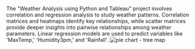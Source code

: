 The "Weather Analysis using Python and Tableau" project involves correlation and regression analysis to study weather patterns. Correlation matrices and heatmaps identify key relationships, while scatter matrices provide deeper insights into pairwise relationships among weather parameters. Linear regression models are used to predict variables like 'MaxTemp,' 'Humidity3pm,' and 'Rainfall'.
![pie chart - tree map](https://github.com/user-attachments/assets/4ee863d3-89cc-49ca-8179-419b52e82258)
